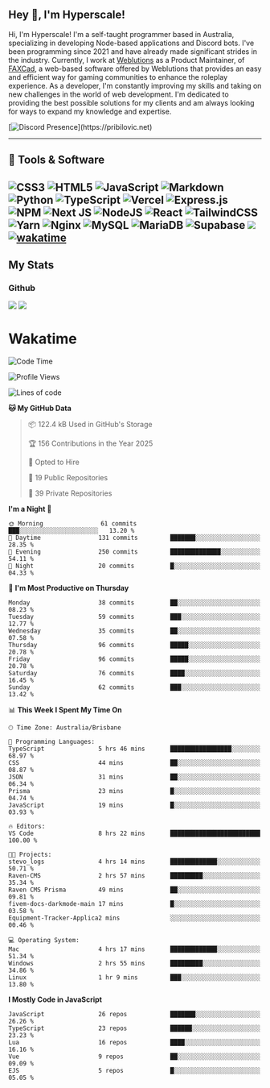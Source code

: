 ## Hey 👋, I'm Hyperscale!

Hi, I'm Hyperscale! I'm a self-taught programmer based in Australia, specializing in developing Node-based applications and Discord bots. I've been programming since 2021 and have already made significant strides in the industry. Currently, I work at [Weblutions](https://weblutions.com) as a Product Maintainer, of [FAXCad](https://weblutions.com/store/faxcad), a web-based software offered by Weblutions that provides an easy and efficient way for gaming communities to enhance the roleplay experience. As a developer, I'm constantly improving my skills and taking on new challenges in the world of web development. I'm dedicated to providing the best possible solutions for my clients and am always looking for ways to expand my knowledge and expertise.

[![Discord Presence](https://lanyard.cnrad.dev/api/906061699562475581?=idleMessage=:Just%Chillin%With%My%Kangaroo!)](https://pribilovic.net)

<p align="center">
<a href="https://github.com/Hyperscale1">
</a>
</p>

---
## 🔧 Tools & Software

![CSS3](https://img.shields.io/badge/css3-%231572B6.svg?style=for-the-badge&logo=css3&logoColor=white) ![HTML5](https://img.shields.io/badge/html5-%23E34F26.svg?style=for-the-badge&logo=html5&logoColor=white) ![JavaScript](https://img.shields.io/badge/javascript-%23323330.svg?style=for-the-badge&logo=javascript&logoColor=%23F7DF1E)  ![Markdown](https://img.shields.io/badge/markdown-%23000000.svg?style=for-the-badge&logo=markdown&logoColor=white) ![Python](https://img.shields.io/badge/python-3670A0?style=for-the-badge&logo=python&logoColor=ffdd54) ![TypeScript](https://img.shields.io/badge/typescript-%23007ACC.svg?style=for-the-badge&logo=typescript&logoColor=white) ![Vercel](https://img.shields.io/badge/vercel-%23000000.svg?style=for-the-badge&logo=vercel&logoColor=white) ![Express.js](https://img.shields.io/badge/express.js-%23404d59.svg?style=for-the-badge&logo=express&logoColor=%2361DAFB) ![NPM](https://img.shields.io/badge/NPM-%23000000.svg?style=for-the-badge&logo=npm&logoColor=white) ![Next JS](https://img.shields.io/badge/Next-black?style=for-the-badge&logo=next.js&logoColor=white) ![NodeJS](https://img.shields.io/badge/node.js-6DA55F?style=for-the-badge&logo=node.js&logoColor=white) ![React](https://img.shields.io/badge/react-%2320232a.svg?style=for-the-badge&logo=react&logoColor=%2361DAFB) ![TailwindCSS](https://img.shields.io/badge/tailwindcss-%2338B2AC.svg?style=for-the-badge&logo=tailwind-css&logoColor=white) ![Yarn](https://img.shields.io/badge/yarn-%232C8EBB.svg?style=for-the-badge&logo=yarn&logoColor=white) ![Nginx](https://img.shields.io/badge/nginx-%23009639.svg?style=for-the-badge&logo=nginx&logoColor=white) ![MySQL](https://img.shields.io/badge/mysql-%2300f.svg?style=for-the-badge&logo=mysql&logoColor=white) ![MariaDB](https://img.shields.io/badge/mariadb-%23316192.svg?style=for-the-badge&logo=mariadb&logoColor=white) ![Supabase](https://img.shields.io/badge/Supabase-3ECF8E?style=for-the-badge&logo=supabase&logoColor=white) ![](https://img.shields.io/badge/Ubuntu-E95420?style=for-the-badge&logo=ubuntu&logoColor=white) [![wakatime](https://wakatime.com/badge/user/6e098b16-30e8-493e-bf77-598fafbb912d.svg?style=for-the-badge)](https://wakatime.com/@6e098b16-30e8-493e-bf77-598fafbb912d) 
---
## My Stats

### Github
![](https://github-readme-stats.vercel.app/api?username=Hyperscale1&theme=blue-green)
![](https://github-readme-stats.vercel.app/api/top-langs/?username=Hyperscale1&theme=blue-green)

# Wakatime
<!--START_SECTION:waka-->
![Code Time](http://img.shields.io/badge/Code%20Time-958%20hrs%2056%20mins-blue)

![Profile Views](http://img.shields.io/badge/Profile%20Views-5-blue)

![Lines of code](https://img.shields.io/badge/From%20Hello%20World%20I%27ve%20Written-2.5%20million%20lines%20of%20code-blue)

**🐱 My GitHub Data** 

> 📦 122.4 kB Used in GitHub's Storage 
 > 
> 🏆 156 Contributions in the Year 2025
 > 
> 💼 Opted to Hire
 > 
> 📜 19 Public Repositories 
 > 
> 🔑 39 Private Repositories 
 > 
**I'm a Night 🦉** 

```text
🌞 Morning                61 commits          ███░░░░░░░░░░░░░░░░░░░░░░   13.20 % 
🌆 Daytime                131 commits         ███████░░░░░░░░░░░░░░░░░░   28.35 % 
🌃 Evening                250 commits         ██████████████░░░░░░░░░░░   54.11 % 
🌙 Night                  20 commits          █░░░░░░░░░░░░░░░░░░░░░░░░   04.33 % 
```
📅 **I'm Most Productive on Thursday** 

```text
Monday                   38 commits          ██░░░░░░░░░░░░░░░░░░░░░░░   08.23 % 
Tuesday                  59 commits          ███░░░░░░░░░░░░░░░░░░░░░░   12.77 % 
Wednesday                35 commits          ██░░░░░░░░░░░░░░░░░░░░░░░   07.58 % 
Thursday                 96 commits          █████░░░░░░░░░░░░░░░░░░░░   20.78 % 
Friday                   96 commits          █████░░░░░░░░░░░░░░░░░░░░   20.78 % 
Saturday                 76 commits          ████░░░░░░░░░░░░░░░░░░░░░   16.45 % 
Sunday                   62 commits          ███░░░░░░░░░░░░░░░░░░░░░░   13.42 % 
```


📊 **This Week I Spent My Time On** 

```text
🕑︎ Time Zone: Australia/Brisbane

💬 Programming Languages: 
TypeScript               5 hrs 46 mins       █████████████████░░░░░░░░   68.97 % 
CSS                      44 mins             ██░░░░░░░░░░░░░░░░░░░░░░░   08.87 % 
JSON                     31 mins             ██░░░░░░░░░░░░░░░░░░░░░░░   06.34 % 
Prisma                   23 mins             █░░░░░░░░░░░░░░░░░░░░░░░░   04.74 % 
JavaScript               19 mins             █░░░░░░░░░░░░░░░░░░░░░░░░   03.93 % 

🔥 Editors: 
VS Code                  8 hrs 22 mins       █████████████████████████   100.00 % 

🐱‍💻 Projects: 
stevo_logs               4 hrs 14 mins       █████████████░░░░░░░░░░░░   50.71 % 
Raven-CMS                2 hrs 57 mins       █████████░░░░░░░░░░░░░░░░   35.34 % 
Raven CMS Prisma         49 mins             ██░░░░░░░░░░░░░░░░░░░░░░░   09.81 % 
fivem-docs-darkmode-main 17 mins             █░░░░░░░░░░░░░░░░░░░░░░░░   03.58 % 
Equipment-Tracker-Applica2 mins              ░░░░░░░░░░░░░░░░░░░░░░░░░   00.46 % 

💻 Operating System: 
Mac                      4 hrs 17 mins       █████████████░░░░░░░░░░░░   51.34 % 
Windows                  2 hrs 55 mins       █████████░░░░░░░░░░░░░░░░   34.86 % 
Linux                    1 hr 9 mins         ███░░░░░░░░░░░░░░░░░░░░░░   13.80 % 
```

**I Mostly Code in JavaScript** 

```text
JavaScript               26 repos            ███████░░░░░░░░░░░░░░░░░░   26.26 % 
TypeScript               23 repos            ██████░░░░░░░░░░░░░░░░░░░   23.23 % 
Lua                      16 repos            ████░░░░░░░░░░░░░░░░░░░░░   16.16 % 
Vue                      9 repos             ██░░░░░░░░░░░░░░░░░░░░░░░   09.09 % 
EJS                      5 repos             █░░░░░░░░░░░░░░░░░░░░░░░░   05.05 % 
```




<!--END_SECTION:waka-->
